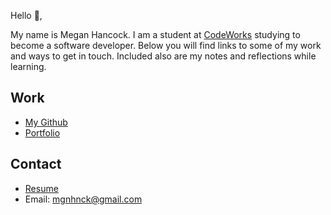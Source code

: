 Hello 👋, 

My name is Megan Hancock. I am a student at [CodeWorks](https://boisecodeworks.com) studying to become a software developer. Below you will find links to some of my work and ways to get in touch. Included also are my notes and reflections while learning. 

## Work

* [My Github](https://github.com/MeganHancock)
* [Portfolio](https://MeganHancock.github.io/)

## Contact

* [Resume](https://MeganHancock.github.io/resume)
* Email: mgnhnck@gmail.com
